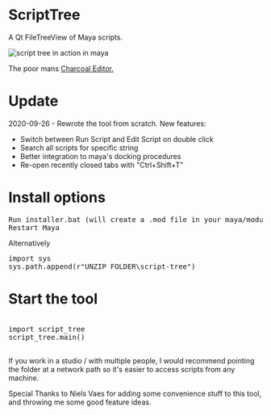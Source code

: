 # ScriptTree
A Qt FileTreeView of Maya scripts.

![script tree in action in maya](https://raw.githubusercontent.com/rBrenick/script-tree/master/docs/example_image.PNG)

The poor mans <a href="http://zurbrigg.com/charcoal-editor-2">Charcoal Editor.</a>
# Update

2020-09-26 - Rewrote the tool from scratch.
New features:
- Switch between Run Script and Edit Script on double click
- Search all scripts for specific string
- Better integration to maya's docking procedures
- Re-open recently closed tabs with "Ctrl+Shift+T"

# Install options

<pre>
Run installer.bat (will create a .mod file in your maya/modules folder)
Restart Maya
</pre>

Alternatively

<pre>
import sys
sys.path.append(r"UNZIP_FOLDER\script-tree")
</pre>


# Start the tool
<pre>

import script_tree
script_tree.main()

</pre>

If you work in a studio / with multiple people, I would recommend pointing the folder at a network path so it's easier to access scripts from any machine.

Special Thanks to Niels Vaes for adding some convenience stuff to this tool, and throwing me some good feature ideas.
